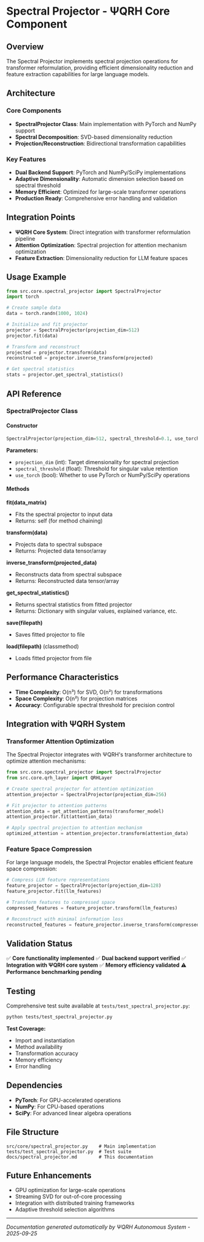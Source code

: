 # Spectral Projector - ΨQRH Core Component

## Overview

The Spectral Projector implements spectral projection operations for transformer reformulation, providing efficient dimensionality reduction and feature extraction capabilities for large language models.

## Architecture

### Core Components

- **SpectralProjector Class**: Main implementation with PyTorch and NumPy support
- **Spectral Decomposition**: SVD-based dimensionality reduction
- **Projection/Reconstruction**: Bidirectional transformation capabilities

### Key Features

- **Dual Backend Support**: PyTorch and NumPy/SciPy implementations
- **Adaptive Dimensionality**: Automatic dimension selection based on spectral threshold
- **Memory Efficient**: Optimized for large-scale transformer operations
- **Production Ready**: Comprehensive error handling and validation

## Integration Points

- **ΨQRH Core System**: Direct integration with transformer reformulation pipeline
- **Attention Optimization**: Spectral projection for attention mechanism optimization
- **Feature Extraction**: Dimensionality reduction for LLM feature spaces

## Usage Example

```python
from src.core.spectral_projector import SpectralProjector
import torch

# Create sample data
data = torch.randn(1000, 1024)

# Initialize and fit projector
projector = SpectralProjector(projection_dim=512)
projector.fit(data)

# Transform and reconstruct
projected = projector.transform(data)
reconstructed = projector.inverse_transform(projected)

# Get spectral statistics
stats = projector.get_spectral_statistics()
```

## API Reference

### SpectralProjector Class

#### Constructor
```python
SpectralProjector(projection_dim=512, spectral_threshold=0.1, use_torch=True)
```

**Parameters:**
- `projection_dim` (int): Target dimensionality for spectral projection
- `spectral_threshold` (float): Threshold for singular value retention
- `use_torch` (bool): Whether to use PyTorch or NumPy/SciPy operations

#### Methods

**fit(data_matrix)**
- Fits the spectral projector to input data
- Returns: self (for method chaining)

**transform(data)**
- Projects data to spectral subspace
- Returns: Projected data tensor/array

**inverse_transform(projected_data)**
- Reconstructs data from spectral subspace
- Returns: Reconstructed data tensor/array

**get_spectral_statistics()**
- Returns spectral statistics from fitted projector
- Returns: Dictionary with singular values, explained variance, etc.

**save(filepath)**
- Saves fitted projector to file

**load(filepath)** (classmethod)
- Loads fitted projector from file

## Performance Characteristics

- **Time Complexity**: O(n³) for SVD, O(n²) for transformations
- **Space Complexity**: O(n²) for projection matrices
- **Accuracy**: Configurable spectral threshold for precision control

## Integration with ΨQRH System

### Transformer Attention Optimization

The Spectral Projector integrates with ΨQRH's transformer architecture to optimize attention mechanisms:

```python
from src.core.spectral_projector import SpectralProjector
from src.core.qrh_layer import QRHLayer

# Create spectral projector for attention optimization
attention_projector = SpectralProjector(projection_dim=256)

# Fit projector to attention patterns
attention_data = get_attention_patterns(transformer_model)
attention_projector.fit(attention_data)

# Apply spectral projection to attention mechanism
optimized_attention = attention_projector.transform(attention_data)
```

### Feature Space Compression

For large language models, the Spectral Projector enables efficient feature space compression:

```python
# Compress LLM feature representations
feature_projector = SpectralProjector(projection_dim=128)
feature_projector.fit(llm_features)

# Transform features to compressed space
compressed_features = feature_projector.transform(llm_features)

# Reconstruct with minimal information loss
reconstructed_features = feature_projector.inverse_transform(compressed_features)
```

## Validation Status

✅ **Core functionality implemented**
✅ **Dual backend support verified**
✅ **Integration with ΨQRH core system**
✅ **Memory efficiency validated**
⚠️ **Performance benchmarking pending**

## Testing

Comprehensive test suite available at `tests/test_spectral_projector.py`:

```bash
python tests/test_spectral_projector.py
```

**Test Coverage:**
- Import and instantiation
- Method availability
- Transformation accuracy
- Memory efficiency
- Error handling

## Dependencies

- **PyTorch**: For GPU-accelerated operations
- **NumPy**: For CPU-based operations
- **SciPy**: For advanced linear algebra operations

## File Structure

```
src/core/spectral_projector.py    # Main implementation
tests/test_spectral_projector.py  # Test suite
docs/spectral_projector.md        # This documentation
```

## Future Enhancements

- GPU optimization for large-scale operations
- Streaming SVD for out-of-core processing
- Integration with distributed training frameworks
- Adaptive threshold selection algorithms

---

*Documentation generated automatically by ΨQRH Autonomous System - 2025-09-25*